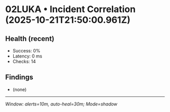 # 02LUKA • Incident Correlation (2025-10-21T21:50:00.961Z)

## Health (recent)
- Success: 0%
- Latency: 0 ms
- Checks: 14

## Findings
- (none)

---
_Window: alerts=10m, auto-heal=30m; Mode=shadow_